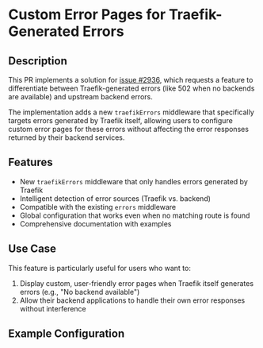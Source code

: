 # Custom Error Pages for Traefik-Generated Errors

## Description

This PR implements a solution for [issue #2936](https://github.com/traefik/traefik/issues/2936), which requests a feature to differentiate between Traefik-generated errors (like 502 when no backends are available) and upstream backend errors.

The implementation adds a new `traefikErrors` middleware that specifically targets errors generated by Traefik itself, allowing users to configure custom error pages for these errors without affecting the error responses returned by their backend services.

## Features

- New `traefikErrors` middleware that only handles errors generated by Traefik
- Intelligent detection of error sources (Traefik vs. backend)
- Compatible with the existing `errors` middleware
- Global configuration that works even when no matching route is found
- Comprehensive documentation with examples

## Use Case

This feature is particularly useful for users who want to:

1. Display custom, user-friendly error pages when Traefik itself generates errors (e.g., "No backend available")
2. Allow their backend applications to handle their own error responses without interference

## Example Configuration
